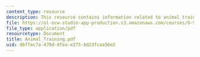 ```yaml
---
content_type: resource
description: This resource contains information related to animal training.
file: https://ol-ocw-studio-app-production.s3.amazonaws.com/courses/9-96-experimental-methods-of-adjustable-tetrode-array-neurophysiology-january-iap-2001/dbffec7a470ddfeae275bd23fcaa56e2_Animal_Training.pdf
file_type: application/pdf
resourcetype: Document
title: Animal_Training.pdf
uid: dbffec7a-470d-dfea-e275-bd23fcaa56e2
---
```

